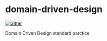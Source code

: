 # domain-driven-design

[![Gitter](https://badges.gitter.im/domain-driven-design-specification/community.svg)](https://gitter.im/domain-driven-design-specification/community?utm_source=badge&utm_medium=badge&utm_campaign=pr-badge)


Domain Driven Design standard parctice
